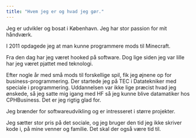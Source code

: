 ```yaml
---
title: "Hvem jeg er og hvad jeg gør."
---
```


Jeg er udvikler og bosat i København. Jeg har stor passion for mit håndværk.

I 2011 opdagede jeg at man kunne programmere mods til Minecraft.

Fra den dag har jeg været hooked på software. Dog lige siden jeg var lille har jeg været pjattet med teknologi.

Efter nogle år med små mods til forskellige spil, fik jeg øjnene op for business-programmering. 
Der startede jeg på TEC i Datatekniker med speciale i programmering. 
Uddannelsen var ikke lige præcist hvad jeg ønskede, så jeg satte mig igang med HF så jeg kunne blive datamatiker hos CPHBusiness. 
Det er jeg rigtig glad for.

Jeg brænder for softwareudvikling og er intresseret i større projekter.

Jeg sætter stor pris på det sociale, og jeg bruger den tid jeg ikke skriver kode i, på mine venner og familie. 
Det skal der også være tid til.
